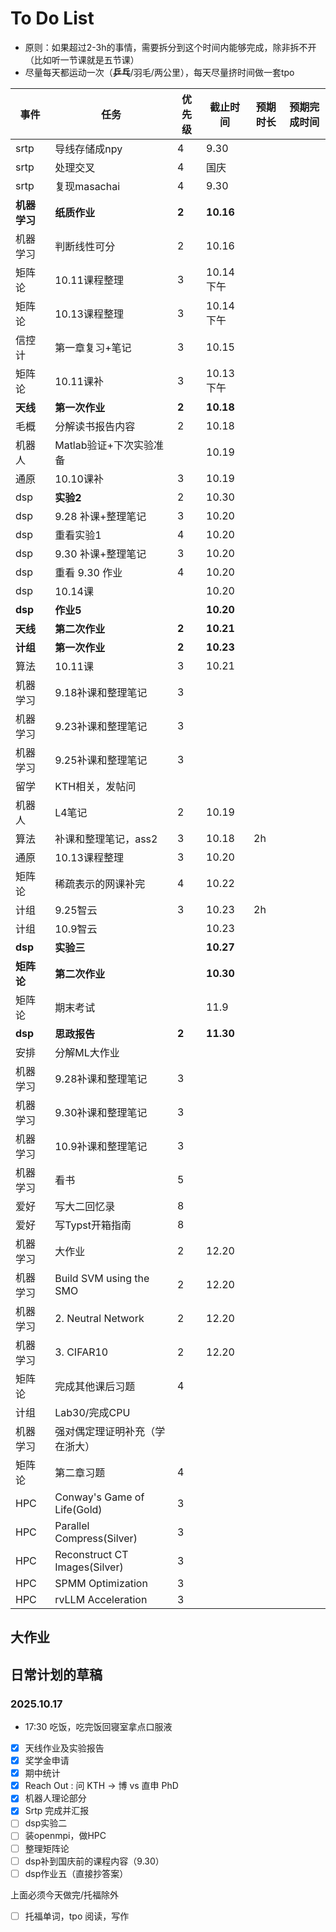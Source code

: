 # To Do List

- 原则：如果超过2-3h的事情，需要拆分到这个时间内能够完成，除非拆不开（比如听一节课就是五节课）
- 尽量每天都运动一次（**乒乓**/羽毛/两公里），每天尽量挤时间做一套tpo

| 事件       | 任务                            | 优先级   | 截止时间      | 预期时长 | 预期完成时间 |
| -------- | ----------------------------- | ----- | --------- | ---- | ------ |
| srtp     | 导线存储成npy                      | 4     | 9.30      |      |        |
| srtp     | 处理交叉                          | 4     | 国庆        |      |        |
| srtp     | 复现masachai                    | 4     | 9.30      |      |        |
| **机器学习** | **纸质作业**                      | **2** | **10.16** |      |        |
| 机器学习     | 判断线性可分                        | 2     | 10.16     |      |        |
| 矩阵论      | 10.11课程整理                     | 3     | 10.14下午   |      |        |
| 矩阵论      | 10.13课程整理                     | 3     | 10.14下午   |      |        |
| 信控计      | 第一章复习+笔记                      | 3     | 10.15     |      |        |
| 矩阵论      | 10.11课补                       | 3     | 10.13下午   |      |        |
| **天线**   | **第一次作业**                     | **2** | **10.18** |      |        |
| 毛概       | 分解读书报告内容                      | 2     | 10.18     |      |        |
| 机器人      | Matlab验证+下次实验准备               |       | 10.19     |      |        |
| 通原       | 10.10课补                       | 3     | 10.19     |      |        |
| dsp      | **实验2**                       | 2     | 10.30     |      |        |
| dsp      | 9.28 补课+整理笔记                  | 3     | 10.20     |      |        |
| dsp      | 重看实验1                         | 4     | 10.20     |      |        |
| dsp      | 9.30 补课+整理笔记                  | 3     | 10.20     |      |        |
| dsp      | 重看 9.30 作业                    | 4     | 10.20     |      |        |
| dsp      | 10.14课                        |       | 10.20     |      |        |
| **dsp**  | **作业5**                       |       | **10.20** |      |        |
| **天线**   | **第二次作业**                     | **2** | **10.21** |      |        |
| **计组**   | **第一次作业**                     | **2** | **10.23** |      |        |
| 算法       | 10.11课                        | 3     | 10.21     |      |        |
| 机器学习     | 9.18补课和整理笔记                   | 3     |           |      |        |
| 机器学习     | 9.23补课和整理笔记                   | 3     |           |      |        |
| 机器学习     | 9.25补课和整理笔记                   | 3     |           |      |        |
| 留学       | KTH相关，发帖问                     |       |           |      |        |
| 机器人      | L4笔记                          | 2     | 10.19     |      |        |
| 算法       | 补课和整理笔记，ass2                  | 3     | 10.18     | 2h   |        |
| 通原       | 10.13课程整理                     | 3     | 10.20     |      |        |
| 矩阵论      | 稀疏表示的网课补完                     | 4     | 10.22     |      |        |
| 计组       | 9.25智云                        | 3     | 10.23     | 2h   |        |
| 计组       | 10.9智云                        |       | 10.23     |      |        |
| **dsp**  | **实验三**                       |       | **10.27** |      |        |
| **矩阵论**  | **第二次作业**                     |       | **10.30** |      |        |
| 矩阵论      | 期末考试                          |       | 11.9      |      |        |
| **dsp**  | **思政报告**                      | **2** | **11.30** |      |        |
| 安排       | 分解ML大作业                       |       |           |      |        |
| 机器学习     | 9.28补课和整理笔记                   | 3     |           |      |        |
| 机器学习     | 9.30补课和整理笔记                   | 3     |           |      |        |
| 机器学习     | 10.9补课和整理笔记                   | 3     |           |      |        |
| 机器学习     | 看书                            | 5     |           |      |        |
| 爱好       | 写大二回忆录                        | 8     |           |      |        |
| 爱好       | 写Typst开箱指南                    | 8     |           |      |        |
| 机器学习     | 大作业                           | 2     | 12.20     |      |        |
| 机器学习     | Build SVM using the SMO       | 2     | 12.20     |      |        |
| 机器学习     | 2. Neutral Network            | 2     | 12.20     |      |        |
| 机器学习     | 3. CIFAR10                    | 2     | 12.20     |      |        |
| 矩阵论      | 完成其他课后习题                      | 4     |           |      |        |
| 计组       | Lab30/完成CPU                   |       |           |      |        |
| 机器学习     | 强对偶定理证明补充（学在浙大）               |       |           |      |        |
| 矩阵论      | 第二章习题                         | 4     |           |      |        |
| HPC      | Conway's Game of Life(Gold)   | 3     |           |      |        |
| HPC      | Parallel Compress(Silver)     | 3     |           |      |        |
| HPC      | Reconstruct CT Images(Silver) | 3     |           |      |        |
| HPC      | SPMM Optimization             | 3     |           |      |        |
| HPC      | rvLLM Acceleration            | 3     |           |      |        |

## 大作业


## 日常计划的草稿
### 2025.10.17

- 17:30 吃饭，吃完饭回寝室拿点口服液

- [x] 天线作业及实验报告
- [x] 奖学金申请
- [x] 期中统计
- [x] Reach Out : 问 KTH -> 博 vs 直申 PhD
- [x] 机器人理论部分
- [x] Srtp 完成并汇报
- [ ] dsp实验二
- [ ] 装openmpi，做HPC
- [ ] 整理矩阵论
- [ ] dsp补到国庆前的课程内容（9.30）
- [ ] dsp作业五（直接抄答案）

上面必须今天做完/托福除外

- [ ] 托福单词，tpo 阅读，写作
